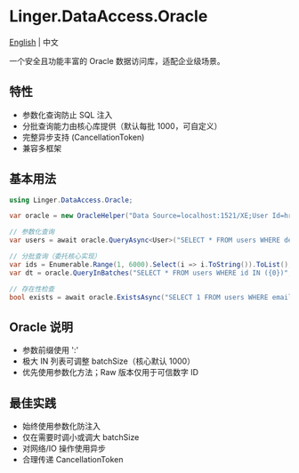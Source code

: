 # Linger.DataAccess.Oracle

[English](README.md) | 中文

一个安全且功能丰富的 Oracle 数据访问库，适配企业级场景。

## 特性

- 参数化查询防止 SQL 注入
- 分批查询能力由核心库提供（默认每批 1000，可自定义）
- 完整异步支持 (CancellationToken)
- 兼容多框架

## 基本用法

```csharp
using Linger.DataAccess.Oracle;

var oracle = new OracleHelper("Data Source=localhost:1521/XE;User Id=hr;Password=password;");

// 参数化查询
var users = await oracle.QueryAsync<User>("SELECT * FROM users WHERE department = :dept", new OracleParameter(":dept", "IT"));

// 分批查询（委托核心实现）
var ids = Enumerable.Range(1, 6000).Select(i => i.ToString()).ToList();
var dt = oracle.QueryInBatches("SELECT * FROM users WHERE id IN ({0})", ids);

// 存在性检查
bool exists = await oracle.ExistsAsync("SELECT 1 FROM users WHERE email = :email", new OracleParameter(":email", "user@example.com"));
```

## Oracle 说明

- 参数前缀使用 ':'
- 极大 IN 列表可调整 batchSize（核心默认 1000）
- 优先使用参数化方法；Raw 版本仅用于可信数字 ID

## 最佳实践

- 始终使用参数化防注入
- 仅在需要时调小或调大 batchSize
- 对网络/IO 操作使用异步
- 合理传递 CancellationToken
